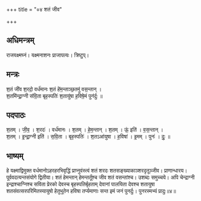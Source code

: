 +++
title = "०४ शतं जीव"

+++
## अधिमन्त्रम्
राजयक्ष्मघ्नं। यक्ष्मनाशनः प्राजापत्यः। त्रिष्टुप्।

## मन्त्रः
श॒तं जी॑व श॒रदो॒ वर्ध॑मानः श॒तं हे॑म॒न्ताञ्छ॒तमु॑ वस॒न्तान् ।  
श॒तमि॑न्द्रा॒ग्नी स॑वि॒ता बृह॒स्पतिः॑ श॒तायु॑षा ह॒विषे॒मं पुन॑र्दुः ॥

## पदपाठः
श॒तम् । जी॒व॒ । श॒रदः॑ । वर्ध॑मानः । श॒तम् । हे॒म॒न्तान् । श॒तम् । ऊं॒ इति॑ । व॒स॒न्तान् ।  
श॒तम् । इ॒न्द्रा॒ग्नी इति॑ । स॒वि॒ता । बृह॒स्पतिः॑ । श॒तऽआ॑युषा । ह॒विषा॑ । इ॒मम् । पुनः॑ । दुः॒ ॥

## भाष्यम्
हे यक्ष्माद्विमुक्त वर्धमानोऽहरहरभिवृद्धिं प्राप्नुवंस्त्वं शतं शरदः शतसङ्ख्याकाञ्शरदृतूञ्जीव। प्राणान्धारय। पूर्ववदत्यन्तसंयोगे द्वितीया। शतं हेमन्तान् हेमन्तर्तूंश्च जीव शतं वसन्तांश्च। उशब्दः समुच्चये। अपि चेन्द्राग्नी इन्द्राश्चाग्निश्च सविता प्रेरको देवस्च बृहस्पतिर्बृहताम् देवानां पालयिता देवश्च शतायुषा शतसंवत्सरपरिमितस्यायुषो हेतुभूतेन हविषा तर्प्यमाणाः सन्त इमं जनं पुनर्दुः। पुनरस्मभ्यं प्रादुः॥४॥